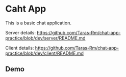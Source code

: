 # Caht App

This is a basic chat application.

Server details: https://github.com/Taras-Rm/chat-app-practice/blob/dev/server/README.md

Client details: https://github.com/Taras-Rm/chat-app-practice/blob/dev/client/README.md

## Demo
